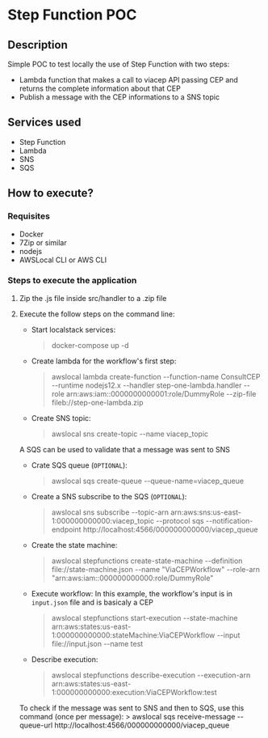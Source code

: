 # Step Function POC 
## Description
Simple POC to test locally the use of Step Function with two steps:
* Lambda function that makes a call to viacep API passing CEP and returns the complete information about that CEP
* Publish a message with the CEP informations to a SNS topic

## Services used
* Step Function
* Lambda
* SNS
* SQS

## How to execute?
### Requisites
* Docker
* 7Zip or similar
* nodejs
* AWSLocal CLI or AWS CLI

### Steps to execute the application
1) Zip the .js file inside src/handler to a .zip file
2) Execute the follow steps on the command line:

    - Start localstack services:
        > docker-compose up -d

    - Create lambda for the workflow's first step:
        > awslocal lambda create-function --function-name ConsultCEP --runtime nodejs12.x --handler step-one-lambda.handler --role arn:aws:iam::0000000000001:role/DummyRole --zip-file fileb://step-one-lambda.zip

    - Create SNS topic:
        > awslocal sns create-topic --name viacep_topic

    A SQS can be used to validate that a message was sent to SNS
    - Crate SQS queue (`OPTIONAL`): 
        > awslocal sqs create-queue --queue-name=viacep_queue

    - Create a SNS subscribe to the SQS (`OPTIONAL`):
        > awslocal sns subscribe --topic-arn arn:aws:sns:us-east-1:000000000000:viacep_topic --protocol sqs --notification-endpoint http://localhost:4566/000000000000/viacep_queue

    - Create the state machine:
        > awslocal stepfunctions create-state-machine --definition file://state-machine.json --name "ViaCEPWorkflow" --role-arn "arn:aws:iam::000000000000:role/DummyRole"

    - Execute workflow:
    In this example, the workflow's input is in `input.json` file and is basicaly a CEP
        > awslocal stepfunctions start-execution --state-machine arn:aws:states:us-east-1:000000000000:stateMachine:ViaCEPWorkflow --input file://input.json --name test

    - Describe execution:
        > awslocal stepfunctions describe-execution --execution-arn arn:aws:states:us-east-1:000000000000:execution:ViaCEPWorkflow:test

    To check if the message was sent to SNS and then to SQS, use this command (once per message):
        > awslocal sqs receive-message --queue-url http://localhost:4566/000000000000/viacep_queue


